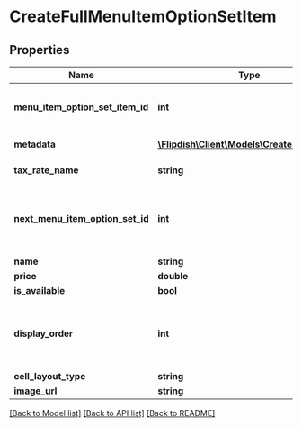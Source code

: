 # CreateFullMenuItemOptionSetItem

## Properties
Name | Type | Description | Notes
------------ | ------------- | ------------- | -------------
**menu_item_option_set_item_id** | **int** | Menu item option set item identifier | [optional] 
**metadata** | [**\Flipdish\\Client\Models\CreateMetadata[]**](CreateMetadata.md) | List of metadata | [optional] 
**tax_rate_name** | **string** | Tax rate name | [optional] 
**next_menu_item_option_set_id** | **int** | if null, next option set is next. if -1, this is the final option set | [optional] 
**name** | **string** | Name | [optional] 
**price** | **double** | Price | [optional] 
**is_available** | **bool** | Is available | [optional] 
**display_order** | **int** | Display order. Displayed in ascending order. | [optional] 
**cell_layout_type** | **string** | Small | Medium | Large  Affects the layout of the menu. | [optional] 
**image_url** | **string** | Image url | [optional] 

[[Back to Model list]](../README.md#documentation-for-models) [[Back to API list]](../README.md#documentation-for-api-endpoints) [[Back to README]](../README.md)


